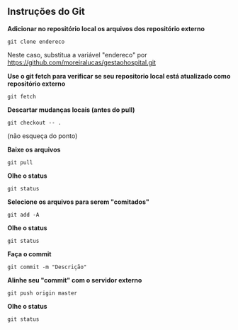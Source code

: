 ## Instruções do Git

**Adicionar no repositório local os arquivos dos repositório externo**
```
git clone endereco
```
Neste caso, substitua a variável "endereco" por https://github.com/moreiralucas/gestaohospital.git

**Use o git fetch para verificar se seu repositorio local está atualizado como repositório externo**
```
git fetch
```

**Descartar mudanças locais (antes do pull)**
```
git checkout -- .
```
(não esqueça do ponto)

**Baixe os arquivos**
```
git pull
```

**Olhe o status**
```
git status
```

**Selecione os arquivos para serem "comitados"**
```
git add -A
```

**Olhe o status**
```
git status
```

**Faça o commit**
```
git commit -m "Descrição"
```

**Alinhe seu "commit" com o servidor externo**
```
git push origin master
```

**Olhe o status**
```
git status
```
